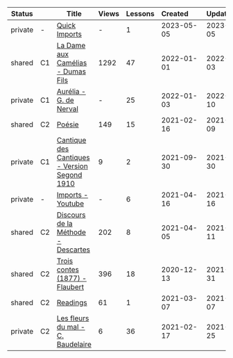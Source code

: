 |Status| |Title|Views|Lessons|Created&nbsp;&nbsp;&nbsp;&nbsp;&nbsp;&nbsp;|Updated&nbsp;&nbsp;&nbsp;&nbsp;&nbsp;&nbsp;|
|------|-|-----|-----|-------|--------------|--------------|
|private|-|[Quick Imports](https://www.lingq.com/en/learn/fr/web/library/course/693846)|-|1|2023-05-05|2023-05-05
|shared|C1|[La Dame aux Camélias - Dumas Fils](https://www.lingq.com/en/learn/fr/web/library/course/518792)|1292|47|2022-01-01|2022-09-03
|private|C1|[Aurélia - G. de Nerval](https://www.lingq.com/en/learn/fr/web/library/course/991432)|-|25|2022-01-03|2022-01-10
|shared|C2|[Poésie](https://www.lingq.com/en/learn/fr/web/library/course/791866)|149|15|2021-02-16|2021-12-09
|private|C1|[Cantique des Cantiques - Version Segond 1910](https://www.lingq.com/en/learn/fr/web/library/course/928470)|9|2|2021-09-30|2021-09-30
|private|-|[Imports - Youtube](https://www.lingq.com/en/learn/fr/web/library/course/830524)|-|6|2021-04-16|2021-05-16
|shared|C2|[Discours de la Méthode - Descartes](https://www.lingq.com/en/learn/fr/web/library/course/823793)|202|8|2021-04-05|2021-04-11
|shared|C2|[Trois contes (1877) - Flaubert](https://www.lingq.com/en/learn/fr/web/library/course/748153)|396|18|2020-12-13|2021-03-31
|shared|C2|[Readings](https://www.lingq.com/en/learn/fr/web/library/course/806011)|61|1|2021-03-07|2021-03-07
|private|C2|[Les fleurs du mal - C. Baudelaire](https://www.lingq.com/en/learn/fr/web/library/course/792688)|6|36|2021-02-17|2021-02-25
